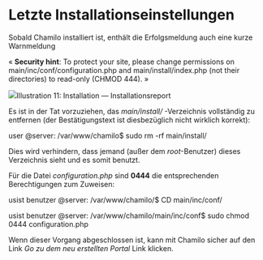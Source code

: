 
# Letzte Installationseinstellungen

Sobald Chamilo installiert ist, enthält die Erfolgsmeldung auch eine kurze Warnmeldung

« **Security hint**: To protect your site, please change permissions on main/inc/conf/configuration.php and main/install/index.php \(not their directories\) to read-only \(CHMOD 444\). »

![](../../../.gitbook/assets/dernier-parametre%20%283%29.png)Illustration 11: Installation — Installationsreport

Es ist in der Tat vorzuziehen, das _main/install/_ -Verzeichnis vollständig zu entfernen \(der Bestätigungstext ist diesbezüglich nicht wirklich korrekt\):

user @server: /var/www/chamilo$ sudo rm -rf main/install/

Dies wird verhindern, dass jemand \(außer dem _root_-Benutzer\) dieses Verzeichnis sieht und es somit benutzt.

Für die Datei _configuration.php_ sind **0444** die entsprechenden Berechtigungen zum Zuweisen:

usist benutzer @server: /var/www/chamilo/$ CD main/inc/conf/

usist benutzer @server: /var/www/chamilo/main/inc/conf$ sudo chmod 0444 configuration.php

Wenn dieser Vorgang abgeschlossen ist, kann mit Chamilo sicher auf den Link _Go zu dem neu erstellten Portal_ Link klicken.